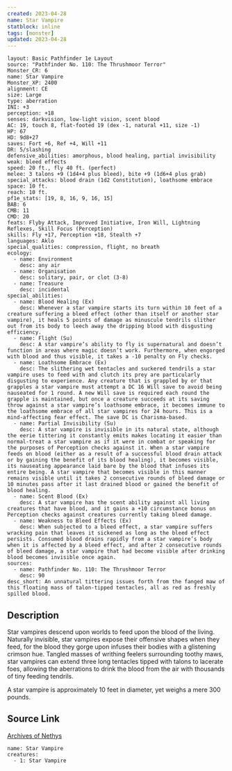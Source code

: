 ```yaml
---
created: 2023-04-28
name: Star Vampire
statblock: inline
tags: [monster]
updated: 2023-04-28
---
```

```statblock
layout: Basic Pathfinder 1e Layout
source: "Pathfinder No. 110: The Thrushmoor Terror"
Monster_CR: 6
name: Star Vampire
Monster_XP: 2400
alignment: CE
size: Large
type: aberration
INI: +3
perception: +18
senses: darkvision, low-light vision, scent blood
AC: 19, touch 8, flat-footed 19 (dex -1, natural +11, size -1)
HP: 67
HD: 9d8+27
saves: Fort +6, Ref +4, Will +11
DR: 5/slashing
defensive_abilities: amorphous, blood healing, partial invisibility
weak: bleed effects
speed: 20 ft., fly 40 ft. (perfect)
melee: 3 talons +9 (1d4+4 plus bleed), bite +9 (1d6+4 plus grab)
special_attacks: blood drain (1d2 Constitution), loathsome embrace
space: 10 ft.
reach: 10 ft.
pf1e_stats: [19, 8, 16, 9, 16, 15]
BAB: 6
CMB: 11
CMD: 20
feats: Flyby Attack, Improved Initiative, Iron Will, Lightning Reflexes, Skill Focus (Perception)
skills: Fly +17, Perception +18, Stealth +7
languages: Aklo
special_qualities: compression, flight, no breath
ecology:
  - name: Environment
    desc: any air
  - name: Organisation
    desc: solitary, pair, or clot (3-8)
  - name: Treasure
    desc: incidental
special_abilities:
  - name: Blood Healing (Ex)
    desc: Whenever a star vampire starts its turn within 10 feet of a creature suffering a bleed effect (other than itself or another star vampire), it heals 5 points of damage as minuscule tendrils slither out from its body to leech away the dripping blood with disgusting efficiency.
  - name: Flight (Su)
    desc: A star vampire’s ability to fly is supernatural and doesn’t function in areas where magic doesn’t work. Furthermore, when engorged with blood and thus visible, it takes a -10 penalty on Fly checks.
  - name: Loathsome Embrace (Ex)
    desc: The slithering wet tentacles and suckered tendrils a star vampire uses to feed with and clutch its prey are particularly disgusting to experience. Any creature that is grappled by or that grapples a star vampire must attempt a DC 16 Will save to avoid being nauseated for 1 round. A new Will save is required each round the grapple is maintained, but once a creature succeeds at its saving throw against a star vampire’s loathsome embrace, it becomes immune to the loathsome embrace of all star vampires for 24 hours. This is a mind-affecting fear effect. The save DC is Charisma-based.
  - name: Partial Invisibility (Su)
    desc: A star vampire is invisible in its natural state, although the eerie tittering it constantly emits makes locating it easier than normal-treat a star vampire as if it were in combat or speaking for the purposes of Perception checks against it. When a star vampire feeds on blood (either as a result of a successful blood drain attack or by gaining the benefit of its blood healing), it becomes visible, its nauseating appearance laid bare by the blood that infuses its entire being. A star vampire that becomes visible in this manner remains visible until it takes 2 consecutive rounds of bleed damage or 10 minutes pass after it last drained blood or gained the benefit of blood healing.
  - name: Scent Blood (Ex)
    desc: A star vampire has the scent ability against all living creatures that have blood, and it gains a +10 circumstance bonus on Perception checks against creatures currently taking bleed damage.
  - name: Weakness to Bleed Effects (Ex)
    desc: When subjected to a bleed effect, a star vampire suffers wracking pain that leaves it sickened as long as the bleed effect persists. Consumed blood drains rapidly from a star vampire’s body when it is affected by a bleed effect, and after 2 consecutive rounds of bleed damage, a star vampire that had become visible after drinking blood becomes invisible once again.
sources:
  - name: Pathfinder No. 110: The Thrushmoor Terror
    desc: 90
desc_short: An unnatural tittering issues forth from the fanged maw of this floating mass of talon-tipped tentacles, all as red as freshly spilled blood.
```
## Description
Star vampires descend upon worlds to feed upon the blood of the living. Naturally invisible, star vampires expose their offensive shapes when they feed, for the blood they gorge upon infuses their bodies with a glistening crimson hue. Tangled masses of writhing feelers surrounding toothy maws, star vampires can extend three long tentacles tipped with talons to lacerate foes, allowing the aberrations to drink the blood from the air with thousands of tiny feeding tendrils.

A star vampire is approximately 10 feet in diameter, yet weighs a mere 300 pounds.
## Source Link
[Archives of Nethys](https://aonprd.com/MonsterDisplay.aspx?ItemName=Star%20Vampire)
```encounter-table
name: Star Vampire
creatures:
  - 1: Star Vampire
```
